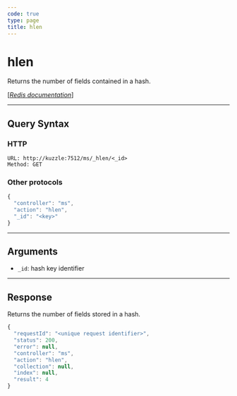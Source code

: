 ```yaml
---
code: true
type: page
title: hlen
---
```


# hlen

<SinceBadge version="1.0.0" />

Returns the number of fields contained in a hash.

[[_Redis documentation_]](https://redis.io/commands/hlen)

---

## Query Syntax

### HTTP

```http
URL: http://kuzzle:7512/ms/_hlen/<_id>
Method: GET
```

### Other protocols

```js
{
  "controller": "ms",
  "action": "hlen",
  "_id": "<key>"
}
```

---

## Arguments

- `_id`: hash key identifier

---

## Response

Returns the number of fields stored in a hash.

```javascript
{
  "requestId": "<unique request identifier>",
  "status": 200,
  "error": null,
  "controller": "ms",
  "action": "hlen",
  "collection": null,
  "index": null,
  "result": 4
}
```
